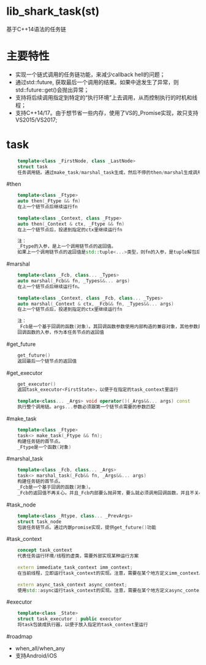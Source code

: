  lib_shark_task(st)
=============
基于C++14语法的任务链


# 主要特性

- 实现一个链式调用的任务链功能，来减少callback hell的问题；
- 通过std::future, 获取最后一个调用的结果。如果中途发生了异常，则std::future::get()会抛出异常；
- 支持将后续调用指定到特定的“执行环境”上去调用，从而控制执行的时机和线程；
- 支持C++14/17。由于想节省一些内存，使用了VS的_Promise实现，故只支持VS2015/VS2017;

# task
```C++
	template<class _FirstNode, class _LastNode>
	struct task
	任务调用链。通过make_task/marshal_task生成，然后不停的then/marshal生成调用链。
```

#then
```C++
	template<class _Ftype>
	auto then(_Ftype && fn)
	在上一个链节点后继续运行fn
	
	template<class _Context, class _Ftype> 
	auto then(_Context & ctx, _Ftype && fn)
	在上一个链节点后，投递到指定的ctx里继续运行fn

	注：
	_Ftype的入参，是上一个调用链节点的返回值。
	如果上一个调用链节点的返回值是std::tuple<...>类型，则fn的入参，是tuple解包后的参数。目前要求参数个数/类型精确匹配。
```

#marshal
```C++
	template<class _Fcb, class... _Types>
	auto marshal(_Fcb&& fn, _Types&&... args)
	在上一个链节点后继续运行fn。
	
	template<class _Context, class _Fcb, class... _Types> 
	auto marshal(_Context & ctx, _Fcb&& fn, _Types&&... args)
	在上一个链节点后，投递到指定的ctx里继续运行fn
	
	注：
	_Fcb是一个基于回调的函数(对象)。其回调函数参数使用内部构造的兼容对象，其他参数是上一个调用链节点的返回值。
	回调函数的入参，作为本任务节点的返回值
```

#get_future
```C++
	get_future() 
	返回最后一个链节点的返回值
```

#get_executor
```C++
	get_executor() 
	返回task_executor<FirstState>，以便于在指定的task_context里运行
	
	template<class... _Args> void operator()(_Args&&... args) const 
	执行整个调用链。args...参数必须跟第一个链节点需要的参数匹配
```

#make_task
```C++
	template<class _Ftype>
	task<> make_task(_Ftype && fn);
	构建任务链的首节点。
	_Ftype是一个函数(对象)
```

#marshal_task
```C++
	template<class _Fcb, class... _Args>
	task<> marshal_task(_Fcb&& fn, _Args&&... args)
	构建任务链的首节点。
	_Fcb是一个基于回调的函数(对象)。
	_Fcb的返回值不再关心。并且_Fcb内部要么抛异常，要么就必须调用回调函数，并且不关心回调函数的返回值
```

#task_node
```C++
	template<class _Rtype, class... _PrevArgs>
	struct task_node
	包装任务链节点。通过内嵌promise实现，提供get_future()功能
```

#task_context
```C++
	concept task_context
	代表任务运行环境/线程的虚类，需要外部实现某种运行方案
	
	extern immediate_task_context imm_context;
	在当前线程，立即运行task_context的实现。注意，需要在某个地方定义imm_context。
	
	extern async_task_context async_context;
	使用std::async运行task_context的实现。注意，需要在某个地方定义async_context。
```

#executor
```C++
	template<class _State>
	struct task_executor : public executor
	将task包装成执行器，以便于放入指定的task_context里运行
```


#roadmap
- when_all/when_any
- 支持Android/iOS
